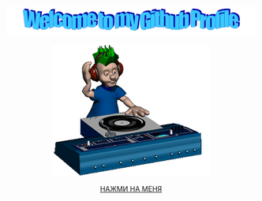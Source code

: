 ![Header](https://github.com/m4deme1ns4ne/m4deme1ns4ne/blob/main/assets/welcome.png)

<p align="center">
  <img width="320" height="267" src="https://github.com/m4deme1ns4ne/m4deme1ns4ne/blob/main/assets/music.gif">
</p>

<p align="center">
  <a href="https://www.youtube.com/watch?v=dQw4w9WgXcQ">НАЖМИ НА МЕНЯ</a>
</p>
